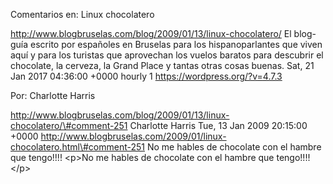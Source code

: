 Comentarios en: Linux chocolatero

http://www.blogbruselas.com/blog/2009/01/13/linux-chocolatero/ El
blog-guía escrito por españoles en Bruselas para los hispanoparlantes
que viven aquí y para los turistas que aprovechan los vuelos baratos
para descubrir el chocolate, la cerveza, la Grand Place y tantas otras
cosas buenas. Sat, 21 Jan 2017 04:36:00 +0000 hourly 1
https://wordpress.org/?v=4.7.3

Por: Charlotte Harris

http://www.blogbruselas.com/blog/2009/01/13/linux-chocolatero/\#comment-251
Charlotte Harris Tue, 13 Jan 2009 20:15:00 +0000
http://www.blogbruselas.com/2009/01/linux-chocolatero.html\#comment-251
No me hables de chocolate con el hambre que tengo!!!! \<p\>No me hables
de chocolate con el hambre que tengo!!!!\</p\>

